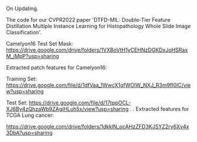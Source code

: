 On Updating.

The code for our CVPR2022 paper 'DTFD-MIL: Double-Tier Feature Distillation Multiple Instance Learning for Histopathology Whole Slide Image Classification'.

Camelyon16 Test Set Mask: https://drive.google.com/drive/folders/1VXBoVtH1yCEHNzDGKDxJoHSRaxM_iMpP?usp=sharing

Extracted patch features for Camelyon16: <br/>
   
   Training Set: https://drive.google.com/file/d/1dfVaa_1WwcX1qfWOlW_NXJ_R3m9fI0lC/view?usp=sharing
   
   Test Set: https://drive.google.com/file/d/17tppOCL-XJ6By4zQhzaWb9ZAgiHLuh5x/view?usp=sharing
.
.
Extracted features for TCGA Lung cancer: <br/>

https://drive.google.com/drive/folders/1dkklN_ocAHzZFD3KJSYZ2ry6Xv4x3DbA?usp=sharing
